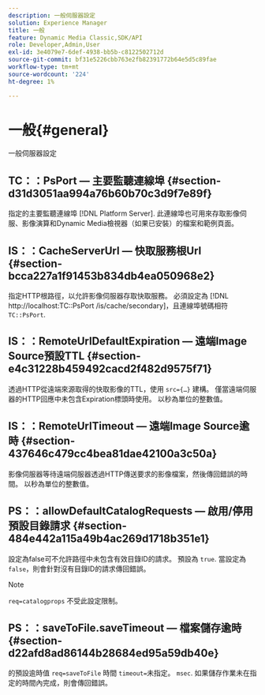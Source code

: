 ```yaml
---
description: 一般伺服器設定
solution: Experience Manager
title: 一般
feature: Dynamic Media Classic,SDK/API
role: Developer,Admin,User
exl-id: 3e4079e7-6def-4938-bb5b-c8122502712d
source-git-commit: bf31e5226cbb763e2fb82391772b64e5d5c89fae
workflow-type: tm+mt
source-wordcount: '224'
ht-degree: 1%

---
```


# 一般{#general}

一般伺服器設定

## TC：：PsPort — 主要監聽連線埠 {#section-d31d3051aa994a76b60b70c3d9f7e89f}

指定的主要監聽連線埠 [!DNL Platform Server]. 此連線埠也可用來存取影像伺服、影像演算和Dynamic Media檢視器（如果已安裝）的檔案和範例頁面。

## IS：：CacheServerUrl — 快取服務根Url {#section-bcca227a1f91453b834db4ea050968e2}

指定HTTP根路徑，以允許影像伺服器存取快取服務。 必須設定為 [!DNL http://localhost:TC::PsPort /is/cache/secondary]，且連線埠號碼相符 `TC::PsPort`.

## IS：：RemoteUrlDefaultExpiration — 遠端Image Source預設TTL {#section-e4c31228b459492cacd2f482d9575f71}

透過HTTP從遠端來源取得的快取影像的TTL，使用 `src={…}` 建構。 僅當遠端伺服器的HTTP回應中未包含Expiration標頭時使用。 以秒為單位的整數值。

## IS：：RemoteUrlTimeout — 遠端Image Source逾時 {#section-437646c479cc4bea81dae42100a3c50a}

影像伺服器等待遠端伺服器透過HTTP傳送要求的影像檔案，然後傳回錯誤的時間。 以秒為單位的整數值。

## PS：：allowDefaultCatalogRequests — 啟用/停用預設目錄請求 {#section-484e442a115a49b4ac269d1718b351e1}

設定為false可不允許路徑中未包含有效目錄ID的請求。 預設為 `true`. 當設定為 `false`，則會針對沒有目錄ID的請求傳回錯誤。

>[!NOTE]
>
>`req=catalogprops` 不受此設定限制。

## PS：：saveToFile.saveTimeout — 檔案儲存逾時 {#section-d22afd8ad86144b28684ed95a59db40e}

的預設逾時值 `req=saveToFile` 時間 `timeout=`未指定。 `msec`. 如果儲存作業未在指定的時間內完成，則會傳回錯誤。
